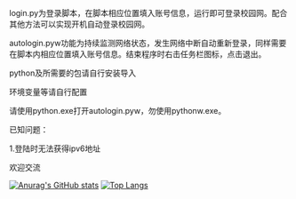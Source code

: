 login.py为登录脚本，在脚本相应位置填入账号信息，运行即可登录校园网。配合其他方法可以实现开机自动登录校园网。

autologin.pyw功能为持续监测网络状态，发生网络中断自动重新登录，同样需要在脚本内相应位置填入账号信息。结束程序时右击任务栏图标，点击退出。

python及所需要的包请自行安装导入

环境变量等请自行配置

请使用python.exe打开autologin.pyw，勿使用pythonw.exe。

已知问题：

1.登陆时无法获得ipv6地址

欢迎交流

[![Anurag's GitHub stats](https://github-readme-stats.vercel.app/api?username=NSaal)](https://github.com/anuraghazra/github-readme-stats)
[![Top Langs](https://github-readme-stats.vercel.app/api/top-langs/?username=NSaal&layout=compact)](https://github.com/anuraghazra/github-readme-stats)
